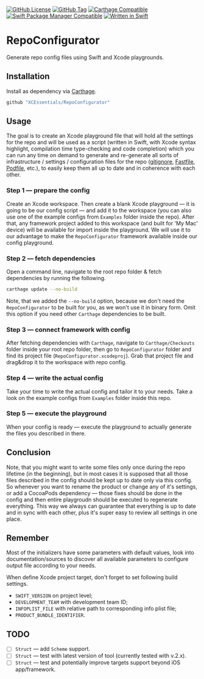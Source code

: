 [![GitHub License](https://img.shields.io/github/license/XCEssentials/RepoConfigurator.svg?longCache=true)](https://github.com/XCEssentials/RepoConfigurator/blob/master/LICENSE)
[![GitHub Tag](https://img.shields.io/github/tag/XCEssentials/RepoConfigurator.svg?longCache=true)](https://github.com/XCEssentials/RepoConfigurator/tags)
[![Carthage Compatible](https://img.shields.io/badge/Carthage-compatible-brightgreen.svg?longCache=true)](https://github.com/Carthage/Carthage)
[![Swift Package Manager Compatible](https://img.shields.io/badge/SPM-compatible-brightgreen.svg?longCache=true)](https://swift.org/package-manager/)
[![Written in Swift](https://img.shields.io/badge/Swift-4.2-orange.svg?longCache=true)](https://developer.apple.com/swift/)

# RepoConfigurator

Generate repo config files using Swift and Xcode playgrounds.



## Installation

Install as dependency via [Carthage](https://github.com/Carthage/Carthage).

```ruby
github "XCEssentials/RepoConfigurator"
```



## Usage

The goal is to create an Xcode playground file that will hold all the settings for the repo and will be used as a script (written in Swift, with Xcode syntax highlight, compilation time type-checking and code completion) which you can run any time on demand to generate and re-generate all sorts of infrastructure / settings / configuration files for the repo ([gitignore](https://git-scm.com/docs/gitignore), [Fastfile](https://fastlane.tools/), [Podfile](https://guides.cocoapods.org/syntax/podfile.html), etc.), to easily keep them all up to date and in coherence with each other.



### Step 1 — prepare the config

Create an Xcode workspace. Then create a blank Xcode playground — it is going to be our config script — and add it to the workspace (you can also use one of the example configs from `Examples` folder inside the repo). After that, any framework project added to this workspace (and built for 'My Mac' device) will be available for import inside the playground. We will use it to our advantage to make the `RepoConfigurator` framework available inside our config playground.



### Step 2 — fetch dependencies

Open a command line, navigate to the root repo folder & fetch dependencies by running the following.

```bash
carthage update --no-build
```

Note, that we added the `--no-build` option, because we don't need the `RepoConfigurator` to be built for you, as we won't use it in binary form. Omit this option if you need other `Carthage` dependencies to be built.



### Step 3 — connect framework with config

After fetching dependencies with `Carthage`, navigate to `Carthage/Checkouts` folder inside your root repo folder, then go to `RepoConfigurator` folder and find its project file (`RepoConfigurator.xcodeproj`). Grab that project file and drag&drop it to the workspace with repo config.



### Step 4 — write the actual config

Take your time to write the actual config and tailor it to your needs. Take a look on the example configs from `Examples` folder inside this repo.



### Step 5 — execute the playground

When your config is ready — execute the playground to actually generate the files you described in there.



## Conclusion

Note, that you might want to write some files only once during the repo lifetime (in the beginning), but in most cases it is supposed that all those files described in the config should be kept up to date only via this config. So whenever you want to rename the product or change any of it's settings, or add a CocoaPods dependency — those fixes should be done in the config and then entire playgroudn should be executed to regenerate everything. This way we always can guarantee that everything is up to date and in sync with each other, plus it's super easy to review all settings in one place.



## Remember

Most of the initializers have some parameters with default values, look into documentation/sources to discover all available parameters to configure output file according to your needs.



When define Xcode project target, don't forget to set following build settings.

- `SWIFT_VERSION` on project level;
- `DEVELOPMENT_TEAM` with development team ID;
- `INFOPLIST_FILE` with relative path to corresponding info plist file;
- `PRODUCT_BUNDLE_IDENTIFIER`.



## TODO

- [ ] `Struct` — add `Scheme` support.
- [ ] `Struct` — test with latest version of tool (currently tested with v.2.x).
- [ ] `Struct` — test and potentially improve targets support beyond iOS app/framework.
